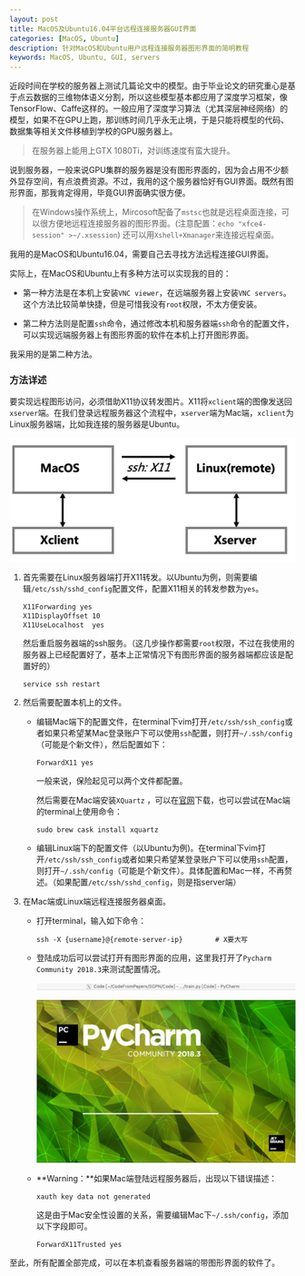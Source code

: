 ```yaml
---
layout: post
title: MacOS及Ubuntu16.04平台远程连接服务器GUI界面
categories: [MacOS, Ubuntu]
description: 针对MacOS和Ubuntu用户远程连接服务器图形界面的简明教程
keywords: MacOS, Ubuntu, GUI, servers
---
```


近段时间在学校的服务器上测试几篇论文中的模型。由于毕业论文的研究重心是基于点云数据的三维物体语义分割，所以这些模型基本都应用了深度学习框架，像TensorFlow、Caffe这样的。一般应用了深度学习算法（尤其深层神经网络）的模型，如果不在GPU上跑，那训练时间几乎永无止境，于是只能将模型的代码、数据集等相关文件移植到学校的GPU服务器上。

> 在服务器上能用上GTX 1080Ti，对训练速度有蛮大提升。

说到服务器，一般来说GPU集群的服务器是没有图形界面的，因为会占用不少额外显存空间，有点浪费资源。不过，我用的这个服务器恰好有GUI界面。既然有图形界面，那我肯定得用，毕竟GUI界面确实很方便。

> 在Windows操作系统上，Mircosoft配备了``mstsc``也就是远程桌面连接，可以很方便地远程连接服务器的图形界面。(注意配置：``echo "xfce4-session" >~/.xsession``)
> 还可以用``Xshell+Xmanager``来连接远程桌面。

我用的是MacOS和Ubuntu16.04，需要自己去寻找方法远程连接GUI界面。  

实际上，在MacOS和Ubuntu上有多种方法可以实现我的目的：  

- 第一种方法是在本机上安装``VNC viewer``，在远端服务器上安装``VNC servers``。这个方法比较简单快捷，但是可惜我没有``root``权限，不太方便安装。

- 第二种方法则是配置``ssh``命令，通过修改本机和服务器端``ssh``命令的配置文件，可以实现远端服务器上有图形界面的软件在本机上打开图形界面。

我采用的是第二种方法。  

### **方法详述**

要实现远程图形访问，必须借助X11协议转发图片。X11将``xclient``端的图像发送回``xserver``端。在我们登录远程服务器这个流程中，``xserver``端为Mac端，``xclient``为Linux服务器端，比如我连接的服务器是Ubuntu。

![img](https://github.com/SinestroEdmonce/SinestroEdmonce.github.io/raw/master/images/posts/x11_local2server_intro.png)

1. 首先需要在Linux服务器端打开X11转发。以Ubuntu为例，则需要编辑``/etc/ssh/sshd_config``配置文件，配置X11相关的转发参数为``yes``。  

    ```
    X11Forwarding yes
    X11DisplayOffset 10
    X11UseLocalhost  yes
    ```
    
    然后重启服务器端的ssh服务。（这几步操作都需要``root``权限，不过在我使用的服务器上已经配置好了，基本上正常情况下有图形界面的服务器端都应该是配置好的）

    ```
    service ssh restart
    ```

2. 然后需要配置本机上的文件。

    - 编辑Mac端下的配置文件，在terminal下vim打开``/etc/ssh/ssh_config``或者如果只希望某Mac登录账户下可以使用``ssh``配置，则打开``~/.ssh/config``（可能是个新文件），然后配置如下：

        ```
        ForwardX11 yes
        ```

        一般来说，保险起见可以两个文件都配置。  
    
        然后需要在Mac端安装``XQuartz`` ，可以在[官网](https://www.xquartz.org)下载，也可以尝试在Mac端的terminal上使用命令：

        ```
        sudo brew cask install xquartz
        ```
    - 编辑Linux端下的配置文件（以Ubuntu为例)。在terminal下vim打开``/etc/ssh/ssh_config``或者如果只希望某登录账户下可以使用``ssh``配置，则打开``~/.ssh/config``（可能是个新文件）。具体配置和Mac一样，不再赘述。（如果配置``/etc/ssh/sshd_config``，则是指server端）

3. 在Mac端或Linux端远程连接服务器桌面。

    - 打开terminal，输入如下命令：

        ```
        ssh -X {username}@{remote-server-ip}        # X要大写
        ```

    - 登陆成功后可以尝试打开有图形界面的应用，这里我打开了``Pycharm Community 2018.3``来测试配置情况。

        ![img](https://github.com/SinestroEdmonce/SinestroEdmonce.github.io/raw/master/images/posts/x11_pycharm_show_pic1.png)

        ![img](https://github.com/SinestroEdmonce/SinestroEdmonce.github.io/raw/master/images/posts/x11_pycharm_show_pic2.png)

    - **Warning：**如果Mac端登陆远程服务器后，出现以下错误描述：

        ```
        xauth key data not generated
        ```
        
        这是由于Mac安全性设置的关系，需要编辑Mac下``~/.ssh/config``，添加以下字段即可。
        
        ```
        ForwardX11Trusted yes
        ```

至此，所有配置全部完成，可以在本机查看服务器端的带图形界面的软件了。